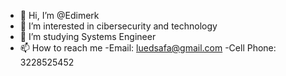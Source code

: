 - 👋 Hi, I’m @Edimerk
- 👀 I’m interested in cibersecurity and technology
- 🌱 I’m studying Systems Engineer
- 📫 How to reach me
      -Email: luedsafa@gmail.com
      -Cell Phone: 3228525452

<!---
Edimerk/Edimerk is a ✨ special ✨ repository because its `README.md` (this file) appears on your GitHub profile.
You can click the Preview link to take a look at your changes.
--->

